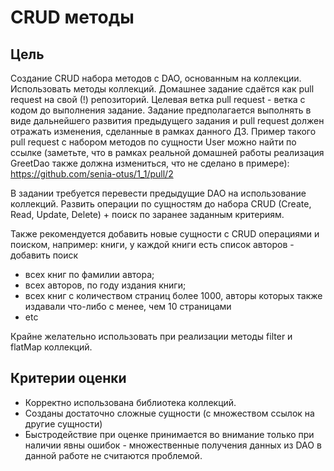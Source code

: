 # CRUD методы

## Цель 

Создание CRUD набора методов с DAO, основанным на коллекции. Использовать методы коллекций.
Домашнее задание сдаётся как pull request на свой (!) репозиторий. Целевая ветка pull request - ветка с кодом до выполнения задание. Задание предполагается выполнять в виде дальнейшего развития предыдущего задания и pull request должен отражать изменения, сделанные в рамках данного ДЗ.
Пример такого pull request с набором методов по сущности User можно найти по ссылке (заметьте, что в рамках реальной домашней работы реализация GreetDao также должна измениться, что не сделано в примере): https://github.com/senia-otus/1_1/pull/2

В задании требуется перевести предыдущие DAO на использование коллекций. Развить операции по сущностям до набора CRUD (Create, Read, Update, Delete) + поиск по заранее заданным критериям.

Также рекомендуется добавить новые сущности с CRUD операциями и поиском, например: книги, у каждой книги есть список авторов - добавить поиск

* всех книг по фамилии автора;
* всех авторов, по году издания книги;
* всех книг с количеством страниц более 1000, авторы которых также издавали что-либо с менее, чем 10 страницами
* etc

Крайне желательно использовать при реализации методы filter и flatMap коллекций.

## Критерии оценки

* Корректно использована библиотека коллекций.
* Созданы достаточно сложные сущности (с множеством ссылок на другие сущности)
* Быстродействие при оценке принимается во внимание только при наличии явны ошибок - множественные получения данных из DAO в данной работе не считаются проблемой.